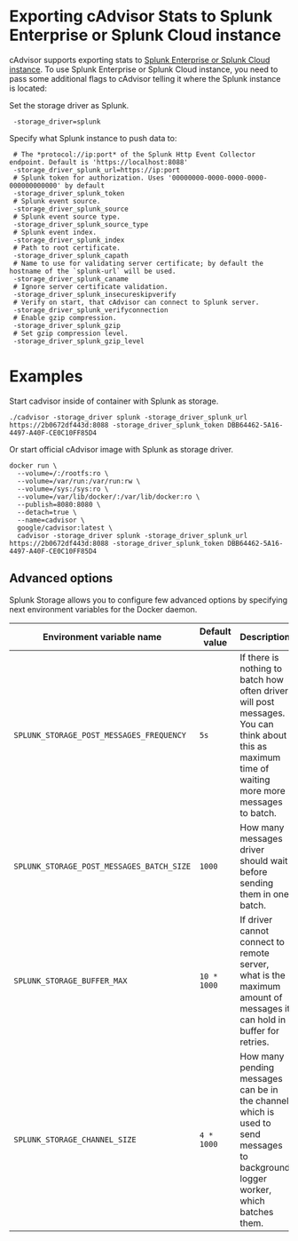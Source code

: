# Exporting cAdvisor Stats to Splunk Enterprise or Splunk Cloud instance

cAdvisor supports exporting stats to [Splunk Enterprise or Splunk Cloud instance](https://splunk.com). To use Splunk Enterprise or Splunk Cloud instance, you need to pass some additional flags to cAdvisor telling it where the Splunk instance is located:

Set the storage driver as Splunk.

```
 -storage_driver=splunk
```

Specify what Splunk instance to push data to:

```
 # The *protocol://ip:port* of the Splunk Http Event Collector endpoint. Default is 'https://localhost:8088'
 -storage_driver_splunk_url=https://ip:port
 # Splunk token for authorization. Uses '00000000-0000-0000-0000-000000000000' by default
 -storage_driver_splunk_token
 # Splunk event source.
 -storage_driver_splunk_source
 # Splunk event source type.
 -storage_driver_splunk_source_type
 # Splunk event index.
 -storage_driver_splunk_index
 # Path to root certificate.
 -storage_driver_splunk_capath
 # Name to use for validating server certificate; by default the hostname of the `splunk-url` will be used.
 -storage_driver_splunk_caname
 # Ignore server certificate validation.
 -storage_driver_splunk_insecureskipverify
 # Verify on start, that cAdvisor can connect to Splunk server.
 -storage_driver_splunk_verifyconnection
 # Enable gzip compression.
 -storage_driver_splunk_gzip
 # Set gzip compression level.
 -storage_driver_splunk_gzip_level
```

# Examples

Start cadvisor inside of container with Splunk as storage.

```
./cadvisor -storage_driver splunk -storage_driver_splunk_url https://2b0672df443d:8088 -storage_driver_splunk_token DBB64462-5A16-4497-A40F-CE0C10FF85D4
```

Or start official cAdvisor image with Splunk as storage driver.

```
docker run \
  --volume=/:/rootfs:ro \
  --volume=/var/run:/var/run:rw \
  --volume=/sys:/sys:ro \
  --volume=/var/lib/docker/:/var/lib/docker:ro \
  --publish=8080:8080 \
  --detach=true \
  --name=cadvisor \
  google/cadvisor:latest \
  cadvisor -storage_driver splunk -storage_driver_splunk_url https://2b0672df443d:8088 -storage_driver_splunk_token DBB64462-5A16-4497-A40F-CE0C10FF85D4
```

## Advanced options

Splunk Storage allows you to configure few advanced options by specifying next environment variables for the Docker daemon.

| Environment variable name                 | Default value | Description                                                                                                                                        |
|-------------------------------------------|---------------|----------------------------------------------------------------------------------------------------------------------------------------------------|
| `SPLUNK_STORAGE_POST_MESSAGES_FREQUENCY`  | `5s`          | If there is nothing to batch how often driver will post messages. You can think about this as maximum time of waiting more more messages to batch. |
| `SPLUNK_STORAGE_POST_MESSAGES_BATCH_SIZE` | `1000`        | How many messages driver should wait before sending them in one batch.                                                                             |
| `SPLUNK_STORAGE_BUFFER_MAX`               | `10 * 1000`   | If driver cannot connect to remote server, what is the maximum amount of messages it can hold in buffer for retries.                               |
| `SPLUNK_STORAGE_CHANNEL_SIZE`             | `4 * 1000`    | How many pending messages can be in the channel which is used to send messages to background logger worker, which batches them.                    |
